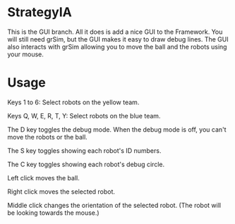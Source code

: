 # StrategyIA
This is the GUI branch. All it does is add a nice GUI to the Framework. You will still need grSim, but the GUI makes it easy to draw debug lines. The GUI also interacts with grSim allowing you to move the ball and the robots using your mouse.

# Usage
Keys 1 to 6: Select robots on the yellow team.

Keys Q, W, E, R, T, Y: Select robots on the blue team.

The D key toggles the debug mode. When the debug mode is off, you can't move the robots or the ball.

The S key toggles showing each robot's ID numbers.

The C key toggles showing each robot's debug circle.


Left click moves the ball.

Right click moves the selected robot.

Middle click changes the orientation of the selected robot. (The robot will be looking towards the mouse.)
